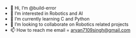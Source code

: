 - 👋 Hi, I’m @build-error
- 👀 I’m interested in Robotics and AI
- 🌱 I’m currently learning C and Python
- 💞️ I’m looking to collaborate on Robotics related projects
- 📫 How to reach me email = aryan7109singh@gmail.com

<!---
build-error/build-error is a ✨ special ✨ repository because its `README.md` (this file) appears on your GitHub profile.
You can click the Preview link to take a look at your changes.
--->
